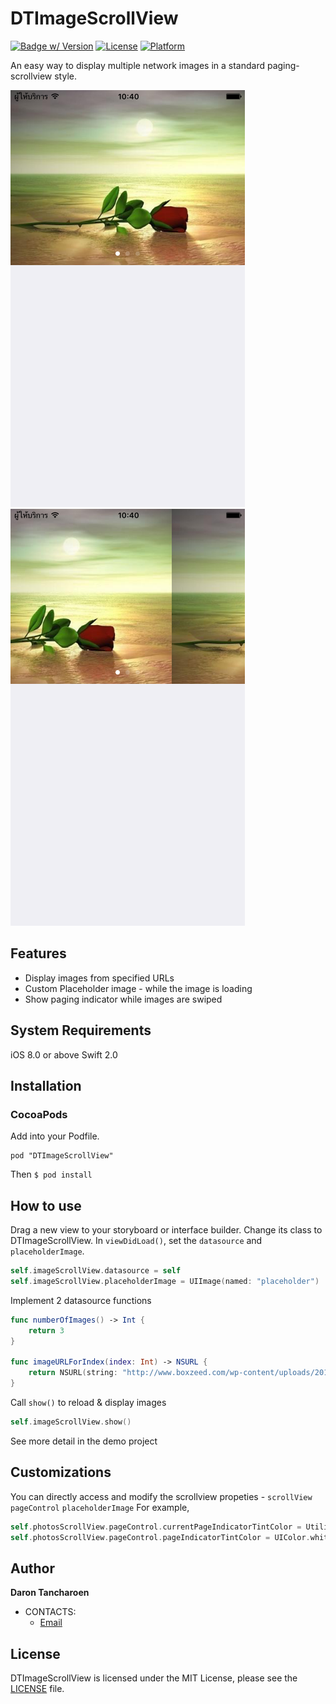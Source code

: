 DTImageScrollView
===========

[![Badge w/ Version](http://cocoapod-badges.herokuapp.com/v/DTImageScrollView/badge.png)](http://cocoadocs.org/docsets/Pulsator)
[![License](http://img.shields.io/badge/license-MIT-lightgrey.svg?style=flat
)](http://mit-license.org)
[![Platform](https://img.shields.io/cocoapods/p/DTImageScrollView.svg?style=flat)](http://cocoadocs.org/docsets/TOCropViewController)

An easy way to display multiple network images in a standard paging-scrollview style.

![](screenshot1.png)
![](screenshot2.png)
                    
## Features
* Display images from specified URLs
* Custom Placeholder image - while the image is loading
* Show paging indicator while images are swiped

## System Requirements
iOS 8.0 or above
Swift 2.0

## Installation

### CocoaPods

Add into your Podfile.

```:Podfile
pod "DTImageScrollView"
```

Then `$ pod install`

## How to use

Drag a new view to your storyboard or interface builder. Change its class to DTImageScrollView.
In `viewDidLoad()`, set the `datasource` and `placeholderImage`.

```swift
self.imageScrollView.datasource = self
self.imageScrollView.placeholderImage = UIImage(named: "placeholder")
```

Implement 2 datasource functions

```swift
func numberOfImages() -> Int {
    return 3
}

func imageURLForIndex(index: Int) -> NSURL {
    return NSURL(string: "http://www.boxzeed.com/wp-content/uploads/2015/09/1.1.3.jpg")!
}
```

Call `show()` to reload & display images

```swift
self.imageScrollView.show()
```

See more detail in the demo project

## Customizations

You can directly access and modify the scrollview propeties - `scrollView` `pageControl` `placeholderImage`
For example,
```swift
self.photosScrollView.pageControl.currentPageIndicatorTintColor = Utility.MAIN_RED_COLOR
self.photosScrollView.pageControl.pageIndicatorTintColor = UIColor.whiteColor()
```

## Author

**Daron Tancharoen**

- CONTACTS:
  - [Email](daront@gmail.com)

## License
DTImageScrollView is licensed under the MIT License, please see the [LICENSE](LICENSE) file.

